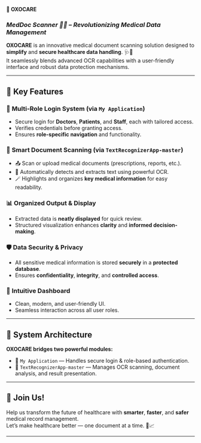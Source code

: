 **💊 OXOCARE**

### *MedDoc Scanner 📄💉 – Revolutionizing Medical Data Management*

**OXOCARE** is an innovative medical document scanning solution designed to **simplify** and **secure healthcare data handling**. 🩺💾  
It seamlessly blends advanced OCR capabilities with a user-friendly interface and robust data protection mechanisms.

---

## 🚀 Key Features

### 🔐 **Multi-Role Login System (via `My Application`)**
- Secure login for **Doctors**, **Patients**, and **Staff**, each with tailored access.
- Verifies credentials before granting access.
- Ensures **role-specific navigation** and functionality.

### 🧠 **Smart Document Scanning (via `TextRecognizerApp-master`)**
- 📤 Scan or upload medical documents (prescriptions, reports, etc.).
- 🧾 Automatically detects and extracts text using powerful OCR.
- 🪄 Highlights and organizes **key medical information** for easy readability.

### 📊 **Organized Output & Display**
- Extracted data is **neatly displayed** for quick review.
- Structured visualization enhances **clarity** and **informed decision-making**.

### 🛡️ **Data Security & Privacy**
- All sensitive medical information is stored **securely** in a **protected database**.
- Ensures **confidentiality**, **integrity**, and **controlled access**.

### 🧭 **Intuitive Dashboard**
- Clean, modern, and user-friendly UI.
- Seamless interaction across all user roles.

---

## 🔗 System Architecture

**OXOCARE bridges two powerful modules:**
- 🔸 `My Application` — Handles secure login & role-based authentication.
- 🔸 `TextRecognizerApp-master` — Manages OCR scanning, document analysis, and result presentation.

---

## 🌟 Join Us!

Help us transform the future of healthcare with **smarter**, **faster**, and **safer** medical record management.  
Let’s make healthcare better — one document at a time. 🙌📈

---
